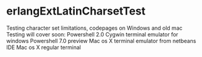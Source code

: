 # erlangExtLatinCharsetTest
Testing character set limitations, codepages on Windows and old mac
Testing will cover soon:
Powershell 2.0
Cygwin terminal emulator for windows
Powershell 7.0 preview
Mac os X terminal emulator from netbeans IDE
Mac os X regular terminal

